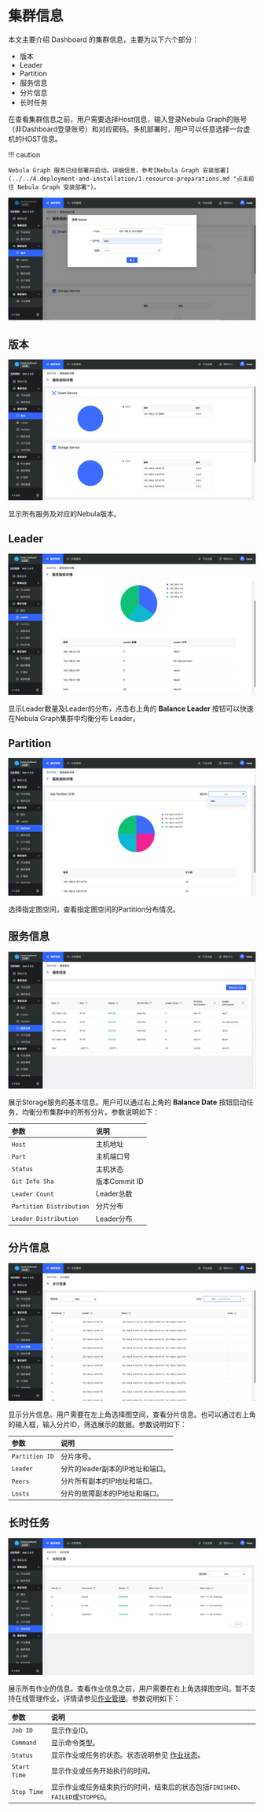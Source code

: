 # 集群信息

本文主要介绍 Dashboard 的集群信息，主要为以下六个部分：
- 版本
- Leader
- Partition
- 服务信息
- 分片信息
- 长时任务

在查看集群信息之前，用户需要选择Host信息，输入登录Nebula Graph的账号（非Dashboard登录账号）和对应密码。多机部署时，用户可以任意选择一台虚机的HOST信息。

!!! caution

    Nebula Graph 服务已经部署并启动。详细信息，参考[Nebula Graph 安装部署](../../4.deployment-and-installation/1.resource-preparations.md "点击前往 Nebula Graph 安装部署")。

![information](../figs/ds-006.png)

## 版本

![版本](../figs/ds-014.png)

显示所有服务及对应的Nebula版本。

## Leader

![Leader](../figs/ds-013.png)

显示Leader数量及Leader的分布，点击右上角的 **Balance Leader** 按钮可以快速在Nebula Graph集群中均衡分布 Leader。

## Partition

![partition](../figs/ds-012.png)

选择指定图空间，查看指定图空间的Partition分布情况。

## 服务信息

![服务信息](../figs/ds-011.png)

展示Storage服务的基本信息。用户可以通过右上角的 **Balance Date** 按钮启动任务，均衡分布集群中的所有分片。参数说明如下：

| 参数 | 说明 |
| :--- | :--- |
| `Host` | 主机地址 |
| `Port` | 主机端口号 |
| `Status` | 主机状态 |
| `Git Info Sha` | 版本Commit ID |
| `Leader Count` | Leader总数 |
| `Partition Distribution` | 分片分布 |
| `Leader Distribution` | Leader分布 |

## 分片信息

![分片信息](../figs/ds-010.png)

显示分片信息。用户需要在左上角选择图空间，查看分片信息。也可以通过右上角的输入框，输入分片ID，筛选展示的数据。参数说明如下：

|参数|说明|
|:---|:---|
|`Partition ID`|分片序号。|
|`Leader`|分片的leader副本的IP地址和端口。|
|`Peers`|分片所有副本的IP地址和端口。|
|`Losts`|分片的故障副本的IP地址和端口。|

## 长时任务

![长时任务](../figs/ds-009.png)

展示所有作业的信息。查看作业信息之前，用户需要在右上角选择图空间。暂不支持在线管理作业，详情请参见[作业管理](../../3.ngql-guide/18.operation-and-maintenance-statements/4.job-statements.md)。参数说明如下：

| 参数 | 说明 |
| :--- | :--- |
| `Job ID` | 显示作业ID。 |
| `Command` | 显示命令类型。 |
| `Status` | 显示作业或任务的状态。状态说明参见 [作业状态](../../3.ngql-guide/18.operation-and-maintenance-statements/4.job-statements.md#_6)。 |
|`Start Time`|显示作业或任务开始执行的时间。|
| `Stop Time` | 显示作业或任务结束执行的时间，结束后的状态包括`FINISHED`、`FAILED`或`STOPPED`。 |